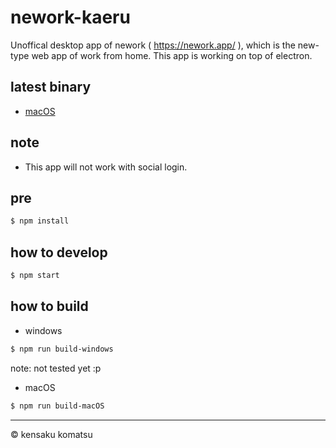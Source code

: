 # nework-kaeru

Unoffical desktop app of nework ( https://nework.app/ ), which is the new-type web app of work from home. This app is working on top of electron.

## latest binary

* [macOS](https://storage.googleapis.com/nework-kaeru/macOS/nework-kaeru-darwin-x64-0.0.1.zip)

## note

* This app will not work with social login.

## pre

```bash
$ npm install
```

## how to develop

```bash
$ npm start
```

## how to build

* windows

```bash
$ npm run build-windows
```

note: not tested yet :p

* macOS

```bash
$ npm run build-macOS
```

---
&copy; kensaku komatsu
